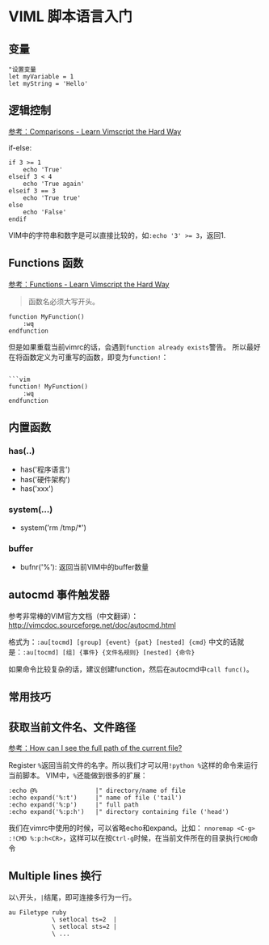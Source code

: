 # VIML 脚本语言入门


## 变量

```vim
"设置变量
let myVariable = 1
let myString = 'Hello'
```


## 逻辑控制

[参考：Comparisons  - Learn Vimscript the Hard Way](http://learnvimscriptthehardway.stevelosh.com/chapters/22.html)

if-else:
```vim
if 3 >= 1
    echo 'True'
elseif 3 < 4
    echo 'True again'
elseif 3 == 3
    echo 'True true'
else
    echo 'False'
endif
```

VIM中的字符串和数字是可以直接比较的，如`:echo '3' >= 3`，返回1.


## Functions 函数

[参考：Functions - Learn Vimscript the Hard Way](http://learnvimscriptthehardway.stevelosh.com/chapters/23.html)

> 函数名必须大写开头。

```vim
function MyFunction()
    :wq
endfunction
```

但是如果重载当前vimrc的话，会遇到`function already exists`警告。
所以最好在将函数定义为可重写的函数，即变为`function!`：
```vim

```vim
function! MyFunction()
    :wq
endfunction
```


## 内置函数

### has(..)

- has('程序语言')
- has('硬件架构')
- has('xxx')


### system(...)

- system('rm /tmp/*')

### buffer

- bufnr('%'): 返回当前VIM中的buffer数量



## autocmd 事件触发器

参考非常棒的VIM官方文档（中文翻译）：http://vimcdoc.sourceforge.net/doc/autocmd.html

格式为：`:au[tocmd] [group] {event} {pat} [nested] {cmd}`
中文的话就是：`:au[tocmd] [组] {事件} {文件名规则} [nested] {命令}`



如果命令比较复杂的话，建议创建function，然后在autocmd中`call func()`。

## 常用技巧


## 获取当前文件名、文件路径

[参考：How can I see the full path of the current file?](https://vi.stackexchange.com/questions/104/how-can-i-see-the-full-path-of-the-current-file)


Register `%`返回当前文件的名字。所以我们才可以用`!python %`这样的命令来运行当前脚本。
VIM中，`%`还能做到很多的扩展：
```vim
:echo @%                |" directory/name of file
:echo expand('%:t')     |" name of file ('tail')
:echo expand('%:p')     |" full path
:echo expand('%:p:h')   |" directory containing file ('head')
```

我们在vimrc中使用的时候，可以省略echo和expand。比如：
`nnoremap <C-g> :!CMD %:p:h<CR>`，这样可以在按`Ctrl-g`时候，在当前文件所在的目录执行`CMD`命令

## Multiple lines 换行

以`\`开头，`|`结尾，即可连接多行为一行。
```vim
au Filetype ruby
            \ setlocal ts=2  |
            \ setlocal sts=2 |
            \ ...
```